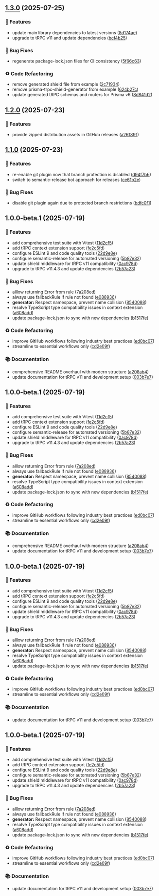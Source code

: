 ## [1.3.0](https://github.com/omar-dulaimi/trpc-shield/compare/v1.2.0...v1.3.0) (2025-07-25)

### 🚀 Features

* update main library dependencies to latest versions ([8d174ae](https://github.com/omar-dulaimi/trpc-shield/commit/8d174ae9f884e57ff3c7b232c90c71479a75b4a8))
* upgrade to tRPC v11 and update dependencies ([bcf4b25](https://github.com/omar-dulaimi/trpc-shield/commit/bcf4b25c81ed67391068cc8215d8266979edd629))

### 🐛 Bug Fixes

* regenerate package-lock.json files for CI consistency ([5f66c63](https://github.com/omar-dulaimi/trpc-shield/commit/5f66c63633bb4caca90b07d83e8c15817f48c5fb))

### ♻️ Code Refactoring

* remove generated shield file from example ([2c71934](https://github.com/omar-dulaimi/trpc-shield/commit/2c719347a4557e49a8b20db80c28c66284e3d8b9))
* remove prisma-trpc-shield-generator from example ([624b27c](https://github.com/omar-dulaimi/trpc-shield/commit/624b27c3fe4e3873d389c9651c6fe3ed8f29e8b9))
* update generated tRPC schemas and routers for Prisma v6 ([8d841d2](https://github.com/omar-dulaimi/trpc-shield/commit/8d841d257ed05d764df98f8ec6a8a2e0163ebb86))

## [1.2.0](https://github.com/omar-dulaimi/trpc-shield/compare/v1.1.0...v1.2.0) (2025-07-23)


### 🚀 Features

* provide zipped distribution assets in GitHub releases ([a261891](https://github.com/omar-dulaimi/trpc-shield/commit/a261891d4f1c18d2ae0b7a996ae68d3239b075db))

## [1.1.0](https://github.com/omar-dulaimi/trpc-shield/compare/v1.0.0...v1.1.0) (2025-07-23)


### 🚀 Features

* re-enable git plugin now that branch protection is disabled ([d94f7b6](https://github.com/omar-dulaimi/trpc-shield/commit/d94f7b6ed93fa89c39f38380e013383e94b09f76))
* switch to semantic-release bot approach for releases ([ce61b2e](https://github.com/omar-dulaimi/trpc-shield/commit/ce61b2e2ba1073d26dcdb90d5769ebb1b6997f01))


### 🐛 Bug Fixes

* disable git plugin again due to protected branch restrictions ([bdfc0f1](https://github.com/omar-dulaimi/trpc-shield/commit/bdfc0f1fbbf1d711fac66e748a70eb3efb8dad41))

## 1.0.0-beta.1 (2025-07-19)


### 🚀 Features

* add comprehensive test suite with Vitest ([11d2cf5](https://github.com/omar-dulaimi/trpc-shield/commit/11d2cf58a13686bd2597e87b941fcd3284094f64))
* add tRPC context extension support ([fe2c5fd](https://github.com/omar-dulaimi/trpc-shield/commit/fe2c5fd6f42a31c043beee5ca4a2ab3a0cb986eb))
* configure ESLint 9 and code quality tools ([22d9e8e](https://github.com/omar-dulaimi/trpc-shield/commit/22d9e8e5a7bfbed42fff5a16b621a40517bf5569))
* configure semantic-release for automated versioning ([5b87e32](https://github.com/omar-dulaimi/trpc-shield/commit/5b87e3230f54d18a85eb3748584fe04b209ae99b))
* update shield middleware for tRPC v11 compatibility ([0ac978d](https://github.com/omar-dulaimi/trpc-shield/commit/0ac978d500604de83500d2ea22cd888a5ac2e7e5))
* upgrade to tRPC v11.4.3 and update dependencies ([2b57a23](https://github.com/omar-dulaimi/trpc-shield/commit/2b57a231671a091e042b3b57df7fb5fb98baa1db))


### 🐛 Bug Fixes

* alllow returning Error from rule ([7a208ed](https://github.com/omar-dulaimi/trpc-shield/commit/7a208ed2a3cd5458777c5076e2f25597270b7e4c))
* always use fallbackRule if rule not found ([e088936](https://github.com/omar-dulaimi/trpc-shield/commit/e088936b548925c61d3a325bf6a8163fc09a8664))
* **generator:** Respect namespace, prevent name collision ([8540088](https://github.com/omar-dulaimi/trpc-shield/commit/854008833b6cdcef690f1368de3cd674308a698d))
* resolve TypeScript type compatibility issues in context extension ([a608add](https://github.com/omar-dulaimi/trpc-shield/commit/a608add0aeba0505209682913d5cf3940af416c7))
* update package-lock.json to sync with new dependencies ([b1517fe](https://github.com/omar-dulaimi/trpc-shield/commit/b1517feb501bae5e14d850d20584d13087ffc357))


### ♻️ Code Refactoring

* improve GitHub workflows following industry best practices ([ed0bc07](https://github.com/omar-dulaimi/trpc-shield/commit/ed0bc07cdcd024089907e76bd7c8273e089be54a))
* streamline to essential workflows only ([cd2e09f](https://github.com/omar-dulaimi/trpc-shield/commit/cd2e09ff0f7c3a3fcb417fa6c73a55ec26caff98))


### 📚 Documentation

* comprehensive README overhaul with modern structure ([a208ab4](https://github.com/omar-dulaimi/trpc-shield/commit/a208ab4deadbfca364e26a2893754c1034e89f86))
* update documentation for tRPC v11 and development setup ([003b7e7](https://github.com/omar-dulaimi/trpc-shield/commit/003b7e7d738945cf628ab870a296c683e9d5ad92))

## 1.0.0-beta.1 (2025-07-19)


### 🚀 Features

* add comprehensive test suite with Vitest ([11d2cf5](https://github.com/omar-dulaimi/trpc-shield/commit/11d2cf58a13686bd2597e87b941fcd3284094f64))
* add tRPC context extension support ([fe2c5fd](https://github.com/omar-dulaimi/trpc-shield/commit/fe2c5fd6f42a31c043beee5ca4a2ab3a0cb986eb))
* configure ESLint 9 and code quality tools ([22d9e8e](https://github.com/omar-dulaimi/trpc-shield/commit/22d9e8e5a7bfbed42fff5a16b621a40517bf5569))
* configure semantic-release for automated versioning ([5b87e32](https://github.com/omar-dulaimi/trpc-shield/commit/5b87e3230f54d18a85eb3748584fe04b209ae99b))
* update shield middleware for tRPC v11 compatibility ([0ac978d](https://github.com/omar-dulaimi/trpc-shield/commit/0ac978d500604de83500d2ea22cd888a5ac2e7e5))
* upgrade to tRPC v11.4.3 and update dependencies ([2b57a23](https://github.com/omar-dulaimi/trpc-shield/commit/2b57a231671a091e042b3b57df7fb5fb98baa1db))


### 🐛 Bug Fixes

* alllow returning Error from rule ([7a208ed](https://github.com/omar-dulaimi/trpc-shield/commit/7a208ed2a3cd5458777c5076e2f25597270b7e4c))
* always use fallbackRule if rule not found ([e088936](https://github.com/omar-dulaimi/trpc-shield/commit/e088936b548925c61d3a325bf6a8163fc09a8664))
* **generator:** Respect namespace, prevent name collision ([8540088](https://github.com/omar-dulaimi/trpc-shield/commit/854008833b6cdcef690f1368de3cd674308a698d))
* resolve TypeScript type compatibility issues in context extension ([a608add](https://github.com/omar-dulaimi/trpc-shield/commit/a608add0aeba0505209682913d5cf3940af416c7))
* update package-lock.json to sync with new dependencies ([b1517fe](https://github.com/omar-dulaimi/trpc-shield/commit/b1517feb501bae5e14d850d20584d13087ffc357))


### ♻️ Code Refactoring

* improve GitHub workflows following industry best practices ([ed0bc07](https://github.com/omar-dulaimi/trpc-shield/commit/ed0bc07cdcd024089907e76bd7c8273e089be54a))
* streamline to essential workflows only ([cd2e09f](https://github.com/omar-dulaimi/trpc-shield/commit/cd2e09ff0f7c3a3fcb417fa6c73a55ec26caff98))


### 📚 Documentation

* comprehensive README overhaul with modern structure ([a208ab4](https://github.com/omar-dulaimi/trpc-shield/commit/a208ab4deadbfca364e26a2893754c1034e89f86))
* update documentation for tRPC v11 and development setup ([003b7e7](https://github.com/omar-dulaimi/trpc-shield/commit/003b7e7d738945cf628ab870a296c683e9d5ad92))

## 1.0.0-beta.1 (2025-07-19)


### 🚀 Features

* add comprehensive test suite with Vitest ([11d2cf5](https://github.com/omar-dulaimi/trpc-shield/commit/11d2cf58a13686bd2597e87b941fcd3284094f64))
* add tRPC context extension support ([fe2c5fd](https://github.com/omar-dulaimi/trpc-shield/commit/fe2c5fd6f42a31c043beee5ca4a2ab3a0cb986eb))
* configure ESLint 9 and code quality tools ([22d9e8e](https://github.com/omar-dulaimi/trpc-shield/commit/22d9e8e5a7bfbed42fff5a16b621a40517bf5569))
* configure semantic-release for automated versioning ([5b87e32](https://github.com/omar-dulaimi/trpc-shield/commit/5b87e3230f54d18a85eb3748584fe04b209ae99b))
* update shield middleware for tRPC v11 compatibility ([0ac978d](https://github.com/omar-dulaimi/trpc-shield/commit/0ac978d500604de83500d2ea22cd888a5ac2e7e5))
* upgrade to tRPC v11.4.3 and update dependencies ([2b57a23](https://github.com/omar-dulaimi/trpc-shield/commit/2b57a231671a091e042b3b57df7fb5fb98baa1db))


### 🐛 Bug Fixes

* alllow returning Error from rule ([7a208ed](https://github.com/omar-dulaimi/trpc-shield/commit/7a208ed2a3cd5458777c5076e2f25597270b7e4c))
* always use fallbackRule if rule not found ([e088936](https://github.com/omar-dulaimi/trpc-shield/commit/e088936b548925c61d3a325bf6a8163fc09a8664))
* **generator:** Respect namespace, prevent name collision ([8540088](https://github.com/omar-dulaimi/trpc-shield/commit/854008833b6cdcef690f1368de3cd674308a698d))
* resolve TypeScript type compatibility issues in context extension ([a608add](https://github.com/omar-dulaimi/trpc-shield/commit/a608add0aeba0505209682913d5cf3940af416c7))
* update package-lock.json to sync with new dependencies ([b1517fe](https://github.com/omar-dulaimi/trpc-shield/commit/b1517feb501bae5e14d850d20584d13087ffc357))


### ♻️ Code Refactoring

* improve GitHub workflows following industry best practices ([ed0bc07](https://github.com/omar-dulaimi/trpc-shield/commit/ed0bc07cdcd024089907e76bd7c8273e089be54a))
* streamline to essential workflows only ([cd2e09f](https://github.com/omar-dulaimi/trpc-shield/commit/cd2e09ff0f7c3a3fcb417fa6c73a55ec26caff98))


### 📚 Documentation

* update documentation for tRPC v11 and development setup ([003b7e7](https://github.com/omar-dulaimi/trpc-shield/commit/003b7e7d738945cf628ab870a296c683e9d5ad92))

## 1.0.0-beta.1 (2025-07-19)


### 🚀 Features

* add comprehensive test suite with Vitest ([11d2cf5](https://github.com/omar-dulaimi/trpc-shield/commit/11d2cf58a13686bd2597e87b941fcd3284094f64))
* add tRPC context extension support ([fe2c5fd](https://github.com/omar-dulaimi/trpc-shield/commit/fe2c5fd6f42a31c043beee5ca4a2ab3a0cb986eb))
* configure ESLint 9 and code quality tools ([22d9e8e](https://github.com/omar-dulaimi/trpc-shield/commit/22d9e8e5a7bfbed42fff5a16b621a40517bf5569))
* configure semantic-release for automated versioning ([5b87e32](https://github.com/omar-dulaimi/trpc-shield/commit/5b87e3230f54d18a85eb3748584fe04b209ae99b))
* update shield middleware for tRPC v11 compatibility ([0ac978d](https://github.com/omar-dulaimi/trpc-shield/commit/0ac978d500604de83500d2ea22cd888a5ac2e7e5))
* upgrade to tRPC v11.4.3 and update dependencies ([2b57a23](https://github.com/omar-dulaimi/trpc-shield/commit/2b57a231671a091e042b3b57df7fb5fb98baa1db))


### 🐛 Bug Fixes

* alllow returning Error from rule ([7a208ed](https://github.com/omar-dulaimi/trpc-shield/commit/7a208ed2a3cd5458777c5076e2f25597270b7e4c))
* always use fallbackRule if rule not found ([e088936](https://github.com/omar-dulaimi/trpc-shield/commit/e088936b548925c61d3a325bf6a8163fc09a8664))
* **generator:** Respect namespace, prevent name collision ([8540088](https://github.com/omar-dulaimi/trpc-shield/commit/854008833b6cdcef690f1368de3cd674308a698d))
* resolve TypeScript type compatibility issues in context extension ([a608add](https://github.com/omar-dulaimi/trpc-shield/commit/a608add0aeba0505209682913d5cf3940af416c7))
* update package-lock.json to sync with new dependencies ([b1517fe](https://github.com/omar-dulaimi/trpc-shield/commit/b1517feb501bae5e14d850d20584d13087ffc357))


### ♻️ Code Refactoring

* improve GitHub workflows following industry best practices ([ed0bc07](https://github.com/omar-dulaimi/trpc-shield/commit/ed0bc07cdcd024089907e76bd7c8273e089be54a))
* streamline to essential workflows only ([cd2e09f](https://github.com/omar-dulaimi/trpc-shield/commit/cd2e09ff0f7c3a3fcb417fa6c73a55ec26caff98))


### 📚 Documentation

* update documentation for tRPC v11 and development setup ([003b7e7](https://github.com/omar-dulaimi/trpc-shield/commit/003b7e7d738945cf628ab870a296c683e9d5ad92))
